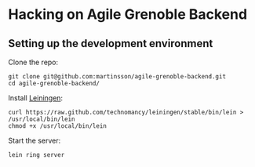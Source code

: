 # Hacking on Agile Grenoble Backend

## Setting up the development environment

Clone the repo:

    git clone git@github.com:martinsson/agile-grenoble-backend.git
    cd agile-grenoble-backend/

Install [Leiningen](http://leiningen.org/):

    curl https://raw.github.com/technomancy/leiningen/stable/bin/lein > /usr/local/bin/lein
    chmod +x /usr/local/bin/lein

Start the server:

    lein ring server
